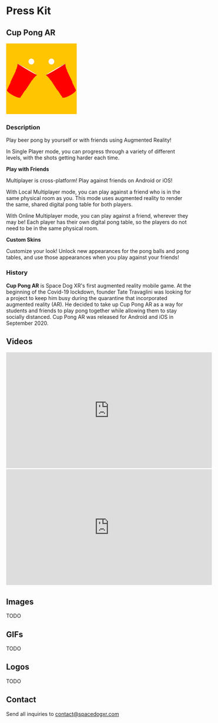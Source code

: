 # Press Kit

## Cup Pong AR

![](/192_192_cup_pong_logo.png)

### Description

Play beer pong by yourself or with friends using Augmented Reality!

In Single Player mode, you can progress through a variety of different levels, with the shots getting harder each time. 

<b>Play with Friends</b>


Multiplayer is cross-platform! Play against friends on Android or iOS!

With Local Multiplayer mode, you can play against a friend who is in the same physical room as you. This mode uses augmented reality to render the same, shared digital pong table for both players.

With Online Multiplayer mode, you can play against a friend, wherever they may be! Each player has their own digital pong table, so the players do not need to be in the same physical room.

<b> Custom Skins </b>

Customize your look! Unlock new appearances for the pong balls and pong tables, and use those appearances when you play against your friends!


### History

<b>Cup Pong AR</b> is Space Dog XR's first augmented reality mobile game. At the beginning of the Covid-19 lockdown, founder Tate Travaglini was looking for a project to keep him busy during the quarantine that incorporated augmented reality (AR). He decided to take up Cup Pong AR as a way for students and friends to play pong together while allowing them to stay socially distanced. Cup Pong AR was released for Android and iOS in September 2020. 


## Videos

<iframe width="560" height="315" src="https://www.youtube.com/embed/AJV75_9v4vk" frameborder="0" allow="autoplay; encrypted-media" allowfullscreen></iframe>

<iframe width="560" height="315" src="https://www.youtube.com/embed/Gv3f-yzGEog" frameborder="0" allow="autoplay; encrypted-media" allowfullscreen></iframe>


## Images
TODO

## GIFs
TODO

## Logos
TODO

## Contact
Send all inquiries to [contact@spacedogxr.com](mailto:contact@spacedogxr.com)
